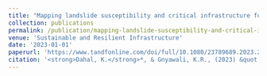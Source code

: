 ```yaml
---
title: "Mapping landslide susceptibility and critical infrastructure for spatial decision-making"
collection: publications
permalink: /publication/mapping-landslide-susceptibility-and-critical-infr
venue: 'Sustainable and Resilient Infrastructure'
date: '2023-01-01'
paperurl: 'https://www.tandfonline.com/doi/full/10.1080/23789689.2023.2181552'
citation: '<strong>Dahal, K.</strong>*, & Gnyawali, K.R., (2023) &quot;Mapping landslide susceptibility and critical infrastructure for spatial decision-making.&quot; <i>Sustainable and Resilient Infrastructure</i>.'
---
```


